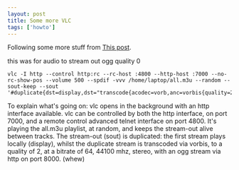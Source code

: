 ```yaml
---
layout: post
title: Some more VLC
tags: ['howto']
---
```



Following some more stuff from [This post](http://www.linuxquestions.org/questions/linux-networking-3/playing-audio-files-over-ssh-connection-linux-linux-432640/).

this was for audio to stream out ogg quality 0

    vlc -I http --control http:rc --rc-host :4800 --http-host :7000 --no-rc-show-pos --volume 500 --spdif -vvv /home/laptop/all.m3u --random --sout-keep --sout '#duplicate{dst=display,dst="transcode{acodec=vorb,anc=vorbis{quality=2},ab=64,samplerate=44100,channels=2}:standard{access=http,mux=ogg,url=192.168.3.2:8000}"}'


To explain what's going on:
vlc opens in the background with an http interface available. vlc can be controlled by both the http interface, on port 7000, and a remote control advanced telnet interface on port 4800. It's playing the all.m3u playlist, at random, and keeps the stream-out alive between tracks. The stream-out (sout) is duplicated: the first stream plays locally (display), whilst the duplicate stream is transcoded via vorbis, to a quality of 2, at a bitrate of 64, 44100 mhz, stereo, with an ogg stream via http on port 8000. (whew)


